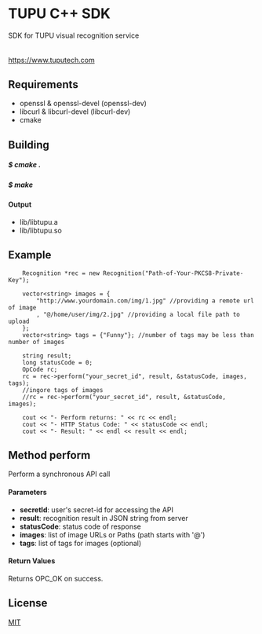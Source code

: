 # TUPU C++ SDK

SDK for TUPU visual recognition service
######  
<https://www.tuputech.com>


## Requirements

- openssl & openssl-devel (openssl-dev)
- libcurl & libcurl-devel (libcurl-dev)
- cmake


## Building

##### $ cmake .
##### $ make

#### Output

- lib/libtupu.a
- lib/libtupu.so

## Example

```
    Recognition *rec = new Recognition("Path-of-Your-PKCS8-Private-Key");

    vector<string> images = {
        "http://www.yourdomain.com/img/1.jpg" //providing a remote url of image
        , "@/home/user/img/2.jpg" //providing a local file path to upload
    };
    vector<string> tags = {"Funny"}; //number of tags may be less than number of images

    string result;
    long statusCode = 0;
    OpCode rc;
    rc = rec->perform("your_secret_id", result, &statusCode, images, tags);
    //ingore tags of images
    //rc = rec->perform("your_secret_id", result, &statusCode, images);

    cout << "- Perform returns: " << rc << endl;
    cout << "- HTTP Status Code: " << statusCode << endl;
    cout << "- Result: " << endl << result << endl;
```

## Method perform

Perform a synchronous API call

#### Parameters
- **secretId**: user's secret-id for accessing the API
- **result**: recognition result in JSON string from server
- **statusCode**: status code of response
- **images**: list of image URLs or Paths (path starts with '@')
- **tags**: list of tags for images (optional)

#### Return Values

Returns OPC_OK on success.

## License

[MIT](http://www.opensource.org/licenses/mit-license.php)
